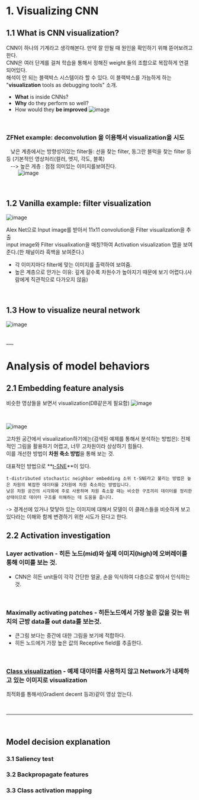 
# 1. Visualizing CNN
## 1.1 What is CNN visualization?
CNN이 하나의 기계라고 생각해본다. 만약 잘 안될 때 원인을 확인하기 위해 뜯어보려고 한다. <br>
CNN은 여러 단계를 걸쳐 학습을 통해서 정해진 weight 들의 조합으로 복잡하게 연결되어있다. <br>
해석이 안 되는 블랙박스 시스템이라 할 수 있다. 이 블랙박스를 가늠하게 하는 "**visualization** tools as debugging tools" 소개.

 - **What** is inside CNNs? 
 - **Why** do they perform so well?
 - How would they **be improved** 
![image](https://user-images.githubusercontent.com/35412566/133175473-ce5f29f1-0ce0-4c82-9ede-cc2e669068c5.png)

<br>

### ZFNet example: **deconvolution** 을 이용해서 visualization을 시도
&nbsp;&nbsp; 낮은 계층에서는 방향성이있는 filter들:  선을 찾는 filter, 동그란 블럭을 찾는 filter 등등 (기본적인 영상처리(컬러, 엣지, 각도, 블록)<br>
&nbsp;&nbsp; --> 높은 게층 : 점점 의미있는 이미지를보여진다.  
&nbsp;&nbsp;&nbsp;&nbsp;&nbsp;&nbsp;&nbsp;&nbsp;![image](https://user-images.githubusercontent.com/35412566/133176772-6af07125-3144-4b7a-b1b8-a27866b063ce.png)

<br>

## 1.2 Vanilla example: filter visualization
![image](https://user-images.githubusercontent.com/35412566/133179172-78dd8c56-cea7-4a7c-9e6b-74299d72d0b4.png)

Alex Net으로 Input image를 받아서 11x11 convolution을 Filter visualization을 추출<br>
input image와 Filter visualixation을 매칭?하여 Activation visualization 맵을 보여 준다.(한 채널이라 흑백을 보여준다.)
- 각 이미지마다 filter에 맞는 이미지를 출력하여 보여줌.
- 높은 계층으로 안가는 이유: 깊게 갈수록 차원수가 높아지기 때문에 보기 어렵다.(사람에게 직관적으로 다가오지 않음)
<br>

## 1.3 How to visualize neural network
![image](https://user-images.githubusercontent.com/35412566/133179761-d3574f74-73cf-4e50-83a5-57229d5441d1.png)

<br>
___
<br>

# Analysis of model behaviors
## 2.1 Embedding feature analysis
비슷한 영상들을 보면서 visualization(DB같은게 필요함)
![image](https://user-images.githubusercontent.com/35412566/133181152-07b7d68a-b15a-4113-88d1-a292cf4ef8fb.png)

<br>

![image](https://user-images.githubusercontent.com/35412566/133181278-110119e4-5b8a-48dc-adf9-611e13a78487.png)

고차원 공간에서 visualization하기에는(검색된 예제를 통해서 분석하는 방법은): 전체적인 그림을 활용하기 어렵고, 너무 고차원이라 상상하기 힘들다.<br>
이를 개선한 방법이 **차원 축소 방법**을 통해 보는 것.

대표적인 방법으로 **[t-SNE](https://gaussian37.github.io/ml-concept-t_sne/)**이 있다. 

```
t-distributed stochastic neighbor embedding 소위 t-SNE라고 불리는 방법은 높은 차원의 복잡한 데이터를 2차원에 차원 축소하는 방법입니다. 
낮은 차원 공간의 시각화에 주로 사용하며 차원 축소할 때는 비슷한 구조끼리 데이터를 정리한 상태이므로 데이터 구조를 이해하는 데 도움을 줍니다.
```

-> 경계선에 있거나 맞닿아 있는 이미지에 대해서 모델이 이 클래스들을 비슷하게 보고 있다라는 이해와 함께 변경하기 위한 시도가 된다고 한다.

## 2.2 Activation investigation
### Layer activation - 히든 노드(mid)와 실제 이미지(high)에 오버레이를 통해 이미를 보는 것. 
- CNN은 히든 unit들이 각각 간단한 얼굴, 손을 익식하여 다층으로 쌓아서 인식하는것.
<br>

### Maximally activating patches - 히든노드에서 가장 높은 값을 갖는 위치의 근방 data를 out data를 보는것.
- 큰그림 보다는 중간에 대한 그림을 보기에 적합하다. 
- 히든 노드에거 가장 높은 값의 Receptive field를 추출한다. 
<br>

### [Class visualization](https://glassboxmedicine.com/2019/07/13/class-model-visualization-for-cnns/) - 예제 대이터를 사용하지 않고 Network가 내제하고 있는 이미지로 visualization
최적화를 통해서(Gradient decent 등과)같이 영상 얻는다. 



<br>

___

<br>


## Model decision explanation
### 3.1 Saliency test
### 3.2 Backpropagate features
### 3.3 Class activation mapping

